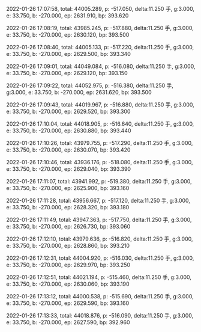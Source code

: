 2022-01-26 17:07:58, total: 44005.289, p: -517.050, delta:11.250 手, g:3.000, e: 33.750, b: -270.000, ep: 2631.910, bp: 393.620

2022-01-26 17:08:19, total: 43985.245, p: -517.880, delta:11.250 手, g:3.000, e: 33.750, b: -270.000, ep: 2630.120, bp: 393.500

2022-01-26 17:08:40, total: 44005.133, p: -517.220, delta:11.250 手, g:3.000, e: 33.750, b: -270.000, ep: 2629.500, bp: 393.340

2022-01-26 17:09:01, total: 44049.084, p: -516.080, delta:11.250 手, g:3.000, e: 33.750, b: -270.000, ep: 2629.120, bp: 393.150

2022-01-26 17:09:22, total: 44052.975, p: -516.380, delta:11.250 手, g:3.000, e: 33.750, b: -270.000, ep: 2631.620, bp: 393.500

2022-01-26 17:09:43, total: 44019.967, p: -516.880, delta:11.250 手, g:3.000, e: 33.750, b: -270.000, ep: 2629.520, bp: 393.300

2022-01-26 17:10:04, total: 44018.905, p: -516.640, delta:11.250 手, g:3.000, e: 33.750, b: -270.000, ep: 2630.880, bp: 393.440

2022-01-26 17:10:26, total: 43979.755, p: -517.290, delta:11.250 手, g:3.000, e: 33.750, b: -270.000, ep: 2630.070, bp: 393.420

2022-01-26 17:10:46, total: 43936.176, p: -518.080, delta:11.250 手, g:3.000, e: 33.750, b: -270.000, ep: 2629.040, bp: 393.390

2022-01-26 17:11:07, total: 43941.992, p: -519.380, delta:11.250 手, g:3.000, e: 33.750, b: -270.000, ep: 2625.900, bp: 393.160

2022-01-26 17:11:28, total: 43956.667, p: -517.120, delta:11.250 手, g:3.000, e: 33.750, b: -270.000, ep: 2628.320, bp: 393.180

2022-01-26 17:11:49, total: 43947.363, p: -517.750, delta:11.250 手, g:3.000, e: 33.750, b: -270.000, ep: 2626.730, bp: 393.060

2022-01-26 17:12:10, total: 43979.636, p: -516.820, delta:11.250 手, g:3.000, e: 33.750, b: -270.000, ep: 2628.860, bp: 393.210

2022-01-26 17:12:31, total: 44004.920, p: -516.030, delta:11.250 手, g:3.000, e: 33.750, b: -270.000, ep: 2629.970, bp: 393.250

2022-01-26 17:12:51, total: 44021.194, p: -515.460, delta:11.250 手, g:3.000, e: 33.750, b: -270.000, ep: 2630.060, bp: 393.190

2022-01-26 17:13:12, total: 44000.538, p: -515.690, delta:11.250 手, g:3.000, e: 33.750, b: -270.000, ep: 2629.590, bp: 393.160

2022-01-26 17:13:33, total: 44018.876, p: -516.090, delta:11.250 手, g:3.000, e: 33.750, b: -270.000, ep: 2627.590, bp: 392.960